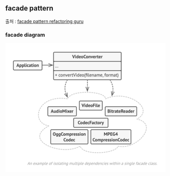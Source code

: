 ## facade pattern

출처 : [facade pattern refactoring guru](https://refactoring.guru/design-patterns/facade)

### facade diagram
![facade-diagram](../../../../../../../../resources/pattern/design/facade/facade-diagram.png)
